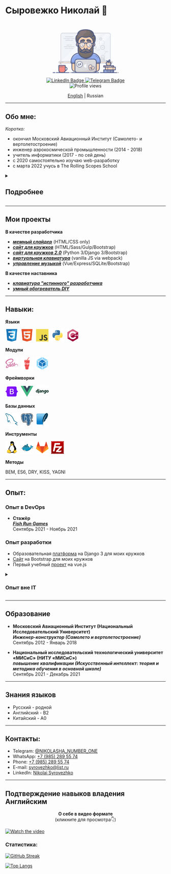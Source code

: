 # Сыровежко Николай 👋

<div class="header" align="center">
	<img src="./giphy.gif" alt="test" width="230">
	<div id="badges">
    <a href="https://www.linkedin.com/in/nikolai-syrovezhko">
      <img src="https://img.shields.io/badge/LinkedIn-blue?style=for-the-badge&logo=linkedin&logoColor=white" alt="LinkedIn Badge"/>
    </a>
    <a href="https://telegram.me/NIKOLASHA_NUMBER_ONE">
      <img src="https://img.shields.io/badge/Telegram-2CA5E0?style=for-the-badge&logo=telegram&logoColor=white" alt="Telegram Badge"/>
    </a>
  </div>
  <img src="https://komarev.com/ghpvc/?username=syrovezhko&style=flat-square&color=blue" alt="Profile views"/>
</div>

<p align="center"><a href="https://github.com/syrovezhko">English</a> | Russian</p>


---

## Обо мне:

*Коротко:*

- окончил Московский Авиационный Институт (Самолето- и вертолетостроение)
- инженер аэрокосмической промышленности (2014 - 2018)
- учитель информатики (2017 - по сей день)
- с 2020 самостоятельно изучаю web-разработку
- с марта 2022 учусь в The Rolling Scopes School

<details>
<summary>

## Подробнее

</summary>
Меня зовут Николай. Я junior frontend developer.

В 2018 г я закончил Московский Авиационный Институт по профессии инженер по самолето - и вертолетостроению. Я работал по профессии со студенчества. 

После 3х лет работы в промышленности сменил сферу деятельности, стал учителем. Сделать первые шаги в этом направлении меня пригласил научный руководитель.

Звучит странно, не так ли? Зачем нанимать инженера на роль учителя? Ответ прост - каждая московская школа нуждается в инженере с безумными идеями и способностью к преподаванию. Моя задача - придумать инженерный проект и реализовать его с командой школьников. 

Работа в школе дала мне возможность попробовать многие IT направления. Я изучил основы Python и C++.  Научился работать с Arduino и программировать микроконтроллеры через SPI-интерфейс. Попробовал себя в роли DevOps, FrontEND и BackEND разработчиков. Создавал [IoT](https://grabcad.com/library/convector-patriot-pt-c-15-x-v41-1), [hardware&software](https://github.com/syrovezhko/developer-keyboard)  проекты. Школа дала мне возможность выбрать то, что приносит максимум удовольствия. Да, это frontend. 

Я начал с того, что сделал сайт для своих кружков. Это был простой [многостраничник](https://syrovezhko.github.io/bootstrap_4_test) на Bootstrap с ручным обновлением данных. В разработке использовал SASS в связке с Gulp.

На текущий учебный год (2021-2022) я подготовил сайт с использованием Django 3. Я задумывал это как частный бизнес. Однако, проект провалился на старте из-за ошибок в  маркетинге. Тем не менее, вы все равно можете взглянуть на [проект](https://github.com/syrovezhko/platform).


По рекомендации знакомого синьер-разработчика [Владислава Хорева](https://www.linkedin.com/in/vladislav-khorev-63a84450) из Luxoft Russia, я начал осваивать Vue.js и сделал свое первое FullStack веб-приложение. Я использовал Vue.js, Express.js, SqLite DB. Как и с другими проектами, [можете взглянуть](https://syrovezhko.github.io/tab-tracker/client/dist).

Ранее я помогал ему с бекапом GitLab. Это была моя  DevOps-стажировка. Её целью были поднятие Ubuntu-сервера и развертывание на нем GitLab бекапа. Бекап был сделан в устаревшей 8.15.2 версии. Что бы его распаковать, необходимо было использовать версию GitLab не старше 9-ой. Это стало проблемой: на официальном сайте не было версии младше чем 13.12. Но я нашел выход из положения - Docker контейнер. Распаковав контейнер, я накатил бекап и начал обновлять систему шаг за шагом. Машина была в базовой конфигурации. Обновление заняло несколько дней. Под конец, я сделал бекап в последней версии GitLab и отправил его на Amazon облако.

Во время работы, мы приняли решение, что Gitea лучше подходит для задач хранения закрытых репозиториев. По этому, следующей задачей стало поднятие нового Ubuntu-сервера, установка и настройка Gitea, а так же миграция репозиториев из GitLab в Gitea. Это было гораздо проще: инструкции из официальной документации + [скрипт](https://github.com/h44z/gitlab_to_gitea) на python.

В итоге, я сделал бекап Gitea, как и в прошлый раз, закинул его на Amazon облако и снес обе системы. [Владислав](https://www.linkedin.com/in/vladislav-khorev-63a84450) удалил все машины и дал доступ к новой, где я уже по-нормальному установил Gitea и накатил бекап.

В тот момент наткнулся на  The Rolling Scopes School. Думаю, это лучшая возможность для моего самообразования. Проект улучшает и укрепляет мои знания день ото дня. Уверен, что готов к новым испытаниям и проектам

Вот такая история.

Спасибо за внимание!

</details>

---

## Мои проекты
**В качестве разработчика**
- ***[мемный слайдер](https://syrovezhko.github.io/cssMemSlider/cssMemSlider/index.html)*** (HTML/CSS only)
- ***[сайт для кружков](https://syrovezhko.github.io/bootstrap_4_test/)*** (HTML/Sass/Gulp/Bootstrap)
- ***[сайт для кружков 2.0](https://github.com/syrovezhko/platform)*** (Python 3/Django 3/Bootstrap)
- ***[виртуальная клавиатура](https://syrovezhko.github.io/virtual-keyboard/dist/)*** (vanilla JS via webpack)
- ***[управление музыкой](https://github.com/syrovezhko/tab-tracker)*** (Vue/Express/SQLite/Bootstrap)

**В качестве наставника**

- ***[клавиатура "истинного" разработчика](https://github.com/syrovezhko/developer-keyboard)***
- ***[умный обогреватель DIY](https://grabcad.com/library/convector-patriot-pt-c-15-x-v41-1)***

---

## Навыки:
**Языки**
<div>
<img src="https://raw.githubusercontent.com/devicons/devicon/2ae2a900d2f041da66e950e4d48052658d850630/icons/css3/css3-original.svg"  title="CSS3" alt="CSS" width="40" height="40"/>&nbsp;
<img src="https://github.com/devicons/devicon/blob/master/icons/html5/html5-original.svg" title="HTML5" alt="HTML" width="40" height="40"/>&nbsp;
<img src="https://github.com/devicons/devicon/blob/master/icons/javascript/javascript-original.svg" title="JavaScript" alt="JavaScript" width="40" height="40"/>&nbsp;
<img src="https://raw.githubusercontent.com/devicons/devicon/2ae2a900d2f041da66e950e4d48052658d850630/icons/python/python-original.svg" title="Python" alt="Python" width="40" height="40"/>&nbsp;
<img src="https://github.com/devicons/devicon/blob/master/icons/cplusplus/cplusplus-original.svg" title="cplusplus" alt="cplusplus" width="40" height="40"/>&nbsp;
</div>

**Модули**
<div>
<img src="https://github.com/devicons/devicon/blob/master/icons/sass/sass-original.svg" title="sass" alt="sass" width="40" height="40"/>&nbsp;
<img src="https://github.com/devicons/devicon/blob/master/icons/gulp/gulp-plain.svg" title="gulp" alt="gulp" width="40" height="40"/>&nbsp;
<img src="https://github.com/devicons/devicon/blob/master/icons/webpack/webpack-original.svg" title="webpack" alt="webpack" width="40" height="40"/>&nbsp;
</div>

**Фреймворки**

<div>
<img src="https://github.com/devicons/devicon/blob/master/icons/bootstrap/bootstrap-original.svg" title="bootstrap" alt="bootstrap" width="40" height="40"/>&nbsp;
<img src="https://github.com/devicons/devicon/blob/master/icons/vuejs/vuejs-original.svg" title="vuejs" alt="vuejs" width="40" height="40"/>&nbsp;
<img src="https://github.com/devicons/devicon/blob/master/icons/django/django-plain-wordmark.svg" title="django" alt="django" width="40" height="40"/>&nbsp;
</div>

**Базы данных**

<div>
<img src="https://github.com/devicons/devicon/blob/master/icons/mysql/mysql-original.svg" title="mysql" alt="mysql" width="40" height="40"/>&nbsp;
<img src="https://github.com/devicons/devicon/blob/master/icons/postgresql/postgresql-original.svg" title="postgresql" alt="postgresql" width="40" height="40"/>&nbsp;
<img src="https://github.com/devicons/devicon/blob/master/icons/sqlite/sqlite-original.svg" title="sqlite" alt="sqlite" width="40" height="40"/>&nbsp;
</div>

**Инструменты**

<div>
<img src="https://github.com/devicons/devicon/blob/master/icons/linux/linux-original.svg" title="linux" alt="linux" width="40" height="40"/>&nbsp;
<img src="https://github.com/devicons/devicon/blob/master/icons/docker/docker-original.svg" title="docker" alt="docker" width="40" height="40"/>&nbsp;
<img src="https://github.com/devicons/devicon/blob/master/icons/gitlab/gitlab-original.svg" title="gitlab" alt="gitlab" width="40" height="40"/>&nbsp;
<img src="https://github.com/devicons/devicon/blob/master/icons/filezilla/filezilla-plain.svg" title="filezilla" alt="filezilla" width="40" height="40"/>&nbsp;
</div>

**Методы**

BEM, ES6, DRY, KISS, YAGNI

---

## Опыт:

### Опыт в DevOps
* **Стажёр**  
***[Fish Run Games](https://www.linkedin.com/in/vladislav-khorev-63a84450)***  
Сентябрь 2021 - Ноябрь 2021

### Опыт разработки
* Образовательная [платформа](https://github.com/syrovezhko/platform) на Django 3 для моих кружков
* [Сайт](https://github.com/syrovezhko/bootstrap_4_test) на Bootstrap для моих кружков
* Первый учебный [проект](https://github.com/syrovezhko/tab-tracker) на vue.js

<details>
<summary>

### Опыт вне IT

</summary>

* **Преподаватель информатики и инженерного дела**  
***Школа №1288, Москва***  
Сентябрь 2019 - По сей день

* **Преподаватель робототехники**  
***ГБОУ ДО ЦДТ "Строгино"***  
Сентябрь 2017 - Сентябрь 2019

* **Инженер-конструктор**  
***Авиационный Комплекс им. С.В. Ильюшина***  
Ноябрь 2016 - Сентябрь 2018

* **Техник-конструктор**  
***RUSSIAN AIRCRAFT CORPORATION MiG***  
Dec 2014 - Ноябрь 2015

* **Техник-конструктор**  
***JSC “Saturn”***  
Июль 2014 - Август 2014

</details>

---

## Образование

* **Московский Авиационный Институт (Национальный Исследовательский Университет)**  
***Инженер-конструктор (Самолето и вертолетостроение)***  
Сентябрь 2012 - Январь 2018

* **Национальный исследовательский технологический университет «МИСиС»
(НИТУ «МИСиС»)**  
***повышение квалификации (Искусственный интеллект: теория и методика обучения в основной школе)***  
Сентябрь 2021 - Декабрь 2021

---

## Знания языков

* Русский - родной
* Английский - B2
* Китайский - A0

---

## Контакты:
* Telegram: [@NIKOLASHA_NUMBER_ONE](https://t.me/NIKOLASHA_NUMBER_ONE)
* WhatsApp: [+7 (985) 289 55 74](https://wa.me/79852895574)
* Phone: [+7 (985) 289 55 74](tel:+79852895574)
* E-mail: [syrovezhko@list.ru](mailto:syrovezhko@list.ru)
* LinkedIn: [Nikolai Syrovezhko](https://www.linkedin.com/in/nikolai-syrovezhko/)

---

## Подтверждение навыков владения Английским

<p align="center"><b>О себе в видео формате</b><br>(кликните для просмотра👇)</p>

[![Watch the video](https://img.youtube.com/vi/f7AcK2fRkig/maxresdefault.jpg)](https://youtu.be/f7AcK2fRkig)

### Статистика:


[![GitHub Streak](http://github-readme-streak-stats.herokuapp.com?user=syrovezhko&theme=dark&background=000000)](https://git.io/streak-stats)

[![Top Langs](https://github-readme-stats.vercel.app/api/top-langs/?username=syrovezhko&layout=compact&theme=vision-friendly-dark)](https://github.com/anuraghazra/github-readme-stats)